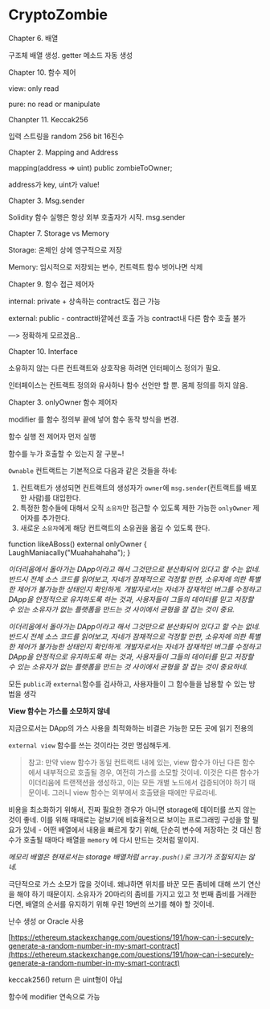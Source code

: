 # CryptoZombie

Chapter 6. 배열

구조체 배열 생성. getter 메소드 자동 생성

Chapter 10. 함수 제어

view: only read

pure: no read or manipulate

Chanpter 11. Keccak256

입력 스트링을 random 256 bit 16진수

Chapter 2. Mapping and Address

mapping(address => uint) public zombieToOwner;

address가 key, uint가 value!

Chapter 3. Msg.sender

Solidity 함수 실행은 항상 외부 호출자가 시작. msg.sender

Chapter 7. Storage vs Memory

Storage: 온체인 상에 영구적으로 저장

Memory: 임시적으로 저장되는 변수, 컨트렉트 함수 벗어나면 삭제

Chapter 9. 함수 접근 제어자

internal: private + 상속하는 contract도 접근 가능

external: public - contract바깥에선 호출 가능 contract내 다른 함수 호출 불가

—> 정확하게 모르겠음..

Chapter 10. Interface

소유하지 않는 다른 컨트랙트와 상호작용 하려면 인터페이스 정의가 필요.

인터페이스는 컨트랙트 정의와 유사하나 함수 선언만 할 뿐. 몸체 정의를 하지 않음.

Chapter 3. onlyOwner 함수 제어자

modifier 를 함수 정의부 끝에 넣어 함수 동작 방식을 변경.

함수 실행 전 제어자 먼저 실행

함수를 누가 호출할 수 있는지 잘 구분~!

`Ownable` 컨트랙트는 기본적으로 다음과 같은 것들을 하네:

1. 컨트랙트가 생성되면 컨트랙트의 생성자가 `owner`에 `msg.sender`(컨트랙트를 배포한 사람)를 대입한다.
2. 특정한 함수들에 대해서 오직 `소유자`만 접근할 수 있도록 제한 가능한 `onlyOwner` 제어자를 추가한다.
3. 새로운 `소유자`에게 해당 컨트랙트의 소유권을 옮길 수 있도록 한다.

function likeABoss() external onlyOwner {
LaughManiacally("Muahahahaha");
}

*이더리움에서 돌아가는 DApp이라고 해서 그것만으로 분산화되어 있다고 할 수는 없네. 반드시 전체 소스 코드를 읽어보고, 자네가 잠재적으로 걱정할 만한, 소유자에 의한 특별한 제어가 불가능한 상태인지 확인하게. 개발자로서는 자네가 잠재적인 버그를 수정하고 DApp을 안정적으로 유지하도록 하는 것과, 사용자들이 그들의 데이터를 믿고 저장할 수 있는 소유자가 없는 플랫폼을 만드는 것 사이에서 균형을 잘 잡는 것이 중요.*

*이더리움에서 돌아가는 DApp이라고 해서 그것만으로 분산화되어 있다고 할 수는 없네. 반드시 전체 소스 코드를 읽어보고, 자네가 잠재적으로 걱정할 만한, 소유자에 의한 특별한 제어가 불가능한 상태인지 확인하게. 개발자로서는 자네가 잠재적인 버그를 수정하고 DApp을 안정적으로 유지하도록 하는 것과, 사용자들이 그들의 데이터를 믿고 저장할 수 있는 소유자가 없는 플랫폼을 만드는 것 사이에서 균형을 잘 잡는 것이 중요하네.*

모든 `public`과 `external`함수를 검사하고, 사용자들이 그 함수들을 남용할 수 있는 방법을 생각

****View 함수는 가스를 소모하지 않네****

지금으로서는 DApp의 가스 사용을 최적화하는 비결은 가능한 모든 곳에 읽기 전용의

`external view` 함수를 쓰는 것이라는 것만 명심해두게.

> 참고: 만약 view 함수가 동일 컨트랙트 내에 있는, view 함수가 아닌 다른 함수에서 내부적으로 호출될 경우, 여전히 가스를 소모할 것이네. 이것은 다른 함수가 이더리움에 트랜잭션을 생성하고, 이는 모든 개별 노드에서 검증되어야 하기 때문이네. 그러니 view 함수는 외부에서 호출됐을 때에만 무료라네.
> 

비용을 최소화하기 위해서, 진짜 필요한 경우가 아니면 storage에 데이터를 쓰지 않는 것이 좋네. 이를 위해 때때로는 겉보기에 비효율적으로 보이는 프로그래밍 구성을 할 필요가 있네 - 어떤 배열에서 내용을 빠르게 찾기 위해, 단순히 변수에 저장하는 것 대신 함수가 호출될 때마다 배열을 `memory`
에 다시 만드는 것처럼 말이지.

*메모리 배열은 현재로서는 storage 배열처럼 `array.push()`로 크기가 조절되지는 않네.*

극단적으로 가스 소모가 많을 것이네. 왜냐하면 위치를 바꾼 모든 좀비에 대해 쓰기 연산을 해야 하기 때문이지. 소유자가 20마리의 좀비를 가지고 있고 첫 번째 좀비를 거래한다면, 배열의 순서를 유지하기 위해 우린 19번의 쓰기를 해야 할 것이네.

난수 생성 or Oracle 사용

[https://ethereum.stackexchange.com/questions/191/how-can-i-securely-generate-a-random-number-in-my-smart-contract](https://ethereum.stackexchange.com/questions/191/how-can-i-securely-generate-a-random-number-in-my-smart-contract)

keccak256() return 은 uint형이 아님

함수에 modifier 연속으로 가능